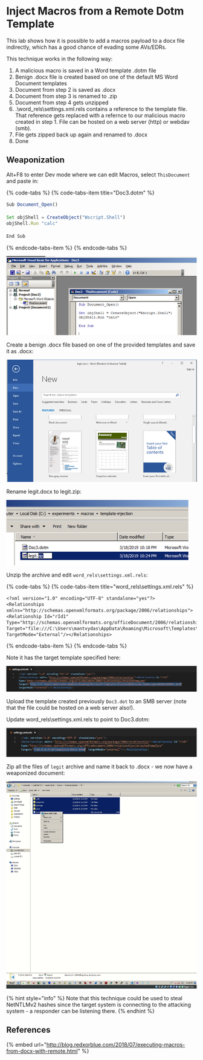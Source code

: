 # Inject Macros from a Remote Dotm Template

This lab shows how it is possible to add a macros payload to a docx file indirectly, which has a good chance of evading some AVs/EDRs. 

This technique works in the following way:

1. A malicious macro is saved in a Word template .dotm file
2. Benign .docx file is created based on one of the default MS Word Document templates
3. Document from step 2 is saved as .docx
4. Document from step 3 is renamed to .zip
5. Document from step 4 gets unzipped
6. .\word\_rels\settings.xml.rels contains a reference to the template file. That reference gets replaced with a refernce to our malicious macro created in step 1. File can be hosted on a web server \(http\) or webdav \(smb\).
7. File gets zipped back up again and renamed to .docx
8. Done

## Weaponization

Alt+F8 to enter Dev mode where we can edit Macros, select `ThisDocument` and paste in:

{% code-tabs %}
{% code-tabs-item title="Doc3.dotm" %}
```javascript
Sub Document_Open()

Set objShell = CreateObject("Wscript.Shell")
objShell.Run "calc"

End Sub
```
{% endcode-tabs-item %}
{% endcode-tabs %}

![](../../.gitbook/assets/screenshot-from-2019-03-18-22-19-22.png)

Create a benign .docx file based on one of the provided templates and save it as .docx:

![](../../.gitbook/assets/screenshot-from-2019-03-18-22-24-02.png)

Rename legit.docx to legit.zip:

![](../../.gitbook/assets/screenshot-from-2019-03-18-22-26-41.png)

Unzip the archive and edit `word_rels\settings.xml.rels`:

{% code-tabs %}
{% code-tabs-item title="word\_rels\\settings.xml.rels" %}
```markup
<?xml version="1.0" encoding="UTF-8" standalone="yes"?>
<Relationships xmlns="http://schemas.openxmlformats.org/package/2006/relationships"><Relationship Id="rId1" Type="http://schemas.openxmlformats.org/officeDocument/2006/relationships/attachedTemplate" Target="file:///C:\Users\mantvydas\AppData\Roaming\Microsoft\Templates\Polished%20resume,%20designed%20by%20MOO.dotx" TargetMode="External"/></Relationships>
```
{% endcode-tabs-item %}
{% endcode-tabs %}

Note it has the target template specified here:

![](../../.gitbook/assets/screenshot-from-2019-03-18-22-36-30.png)

Upload the template created previously `Doc3.dot` to an SMB server \(note that the file could be hosted on a web server also!\).

Update word\_rels\settings.xml.rels to point to Doc3.dotm:

![](../../.gitbook/assets/screenshot-from-2019-03-18-22-59-07.png)

Zip all the files of `legit` archive and name it back to .docx - we now have a weaponized document:

![](../../.gitbook/assets/peek-2019-03-18-23-07.gif)

{% hint style="info" %}
Note that this technique could be used to steal NetNTLMv2 hashes since the target system is connecting to the attacking system - a responder can be listening there.
{% endhint %}

## References

{% embed url="http://blog.redxorblue.com/2018/07/executing-macros-from-docx-with-remote.html" %}



